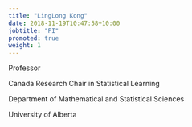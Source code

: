 ```yaml
---
title: "LingLong Kong"
date: 2018-11-19T10:47:58+10:00
jobtitle: "PI"
promoted: true
weight: 1
---
```


Professor

Canada Research Chair in Statistical Learning

Department of Mathematical and Statistical Sciences

University of Alberta
